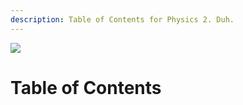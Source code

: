 ```yaml
---
description: Table of Contents for Physics 2. Duh.
---
```


![](https://og-cards.vercel.app/AP%20Physics%202.png?theme=light&md=1&fontSize=225px)

# Table of Contents

